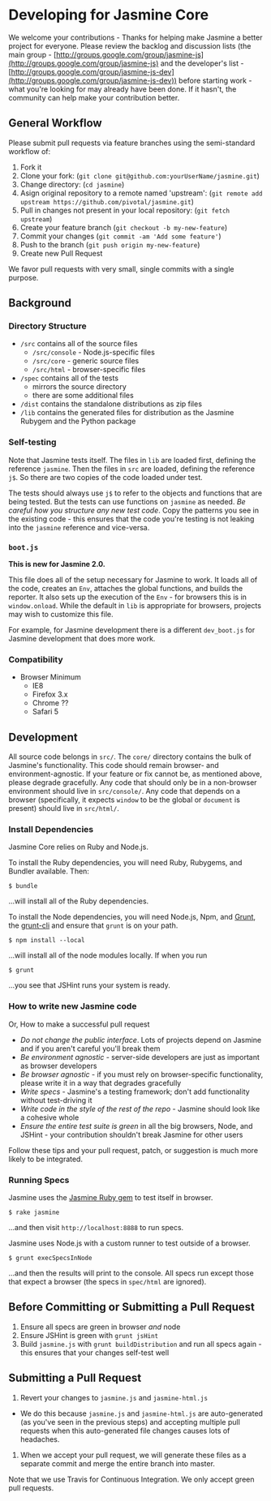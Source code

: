 # Developing for Jasmine Core

We welcome your contributions - Thanks for helping make Jasmine a better project for everyone. Please review the backlog and discussion lists (the main group - [http://groups.google.com/group/jasmine-js](http://groups.google.com/group/jasmine-js) and the developer's list - [http://groups.google.com/group/jasmine-js-dev](http://groups.google.com/group/jasmine-js-dev)) before starting work - what you're looking for may already have been done. If it hasn't, the community can help make your contribution better.

## General Workflow

Please submit pull requests via feature branches using the semi-standard workflow of:

1. Fork it
1. Clone your fork: (`git clone git@github.com:yourUserName/jasmine.git`)                                                                                                                         
1. Change directory: (`cd jasmine`)                                                                                                                                                               
1. Asign original repository to a remote named 'upstream': (`git remote add                                                                                                                       
upstream https://github.com/pivotal/jasmine.git`)                                                                                                                                                 
1. Pull in changes not present in your local repository: (`git fetch upstream`)
1. Create your feature branch (`git checkout -b my-new-feature`)
1. Commit your changes (`git commit -am 'Add some feature'`)
1. Push to the branch (`git push origin my-new-feature`)
1. Create new Pull Request

We favor pull requests with very small, single commits with a single purpose.

## Background

### Directory Structure

* `/src` contains all of the source files
    * `/src/console` - Node.js-specific files
    * `/src/core` - generic source files
    * `/src/html` - browser-specific files
* `/spec` contains all of the tests
    * mirrors the source directory
    * there are some additional files
* `/dist` contains the standalone distributions as zip files
* `/lib` contains the generated files for distribution as the Jasmine Rubygem and the Python package

### Self-testing

Note that Jasmine tests itself. The files in `lib` are loaded first, defining the reference `jasmine`. Then the files in `src` are loaded, defining the reference `j$`. So there are two copies of the code loaded under test.

The tests should always use `j$` to refer to the objects and functions that are being tested. But the tests can use functions on `jasmine` as needed. _Be careful how you structure any new test code_. Copy the patterns you see in the existing code - this ensures that the code you're testing is not leaking into the `jasmine` reference and vice-versa.

### `boot.js`

__This is new for Jasmine 2.0.__

This file does all of the setup necessary for Jasmine to work. It loads all of the code, creates an `Env`, attaches the global functions, and builds the reporter. It also sets up the execution of the `Env` - for browsers this is in `window.onload`. While the default in `lib` is appropriate for browsers, projects may wish to customize this file.

For example, for Jasmine development there is a different `dev_boot.js` for Jasmine development that does more work.

### Compatibility

* Browser Minimum
  * IE8
  * Firefox 3.x
  * Chrome ??
  * Safari 5

## Development

All source code belongs in `src/`. The `core/` directory contains the bulk of Jasmine's functionality. This code should remain browser- and environment-agnostic. If your feature or fix cannot be, as mentioned above, please degrade gracefully. Any code that should only be in a non-browser environment should live in `src/console/`. Any code that depends on a browser (specifically, it expects `window` to be the global or `document` is present) should live in `src/html/`.

### Install Dependencies

Jasmine Core relies on Ruby and Node.js.

To install the Ruby dependencies, you will need Ruby, Rubygems, and Bundler available. Then:

    $ bundle

...will install all of the Ruby dependencies.

To install the Node dependencies, you will need Node.js, Npm, and [Grunt](http://gruntjs.com/), the [grunt-cli](https://github.com/gruntjs/grunt-cli) and ensure that `grunt` is on your path.

    $ npm install --local

...will install all of the node modules locally. If when you run

    $ grunt

...you see that JSHint runs your system is ready.

### How to write new Jasmine code

Or, How to make a successful pull request

* _Do not change the public interface_. Lots of projects depend on Jasmine and if you aren't careful you'll break them
* _Be environment agnostic_ - server-side developers are just as important as browser developers
* _Be browser agnostic_ - if you must rely on browser-specific functionality, please write it in a way that degrades gracefully
* _Write specs_ - Jasmine's a testing framework; don't add functionality without test-driving it
* _Write code in the style of the rest of the repo_ - Jasmine should look like a cohesive whole
* _Ensure the *entire* test suite is green_ in all the big browsers, Node, and JSHint - your contribution shouldn't break Jasmine for other users

Follow these tips and your pull request, patch, or suggestion is much more likely to be integrated.

### Running Specs

Jasmine uses the [Jasmine Ruby gem](http://github.com/pivotal/jasmine-gem) to test itself in browser.

    $ rake jasmine

...and then visit `http://localhost:8888` to run specs.

Jasmine uses Node.js with a custom runner to test outside of a browser.

    $ grunt execSpecsInNode

...and then the results will print to the console. All specs run except those that expect a browser (the specs in `spec/html` are ignored).

## Before Committing or Submitting a Pull Request

1. Ensure all specs are green in browser *and* node
1. Ensure JSHint is green with `grunt jsHint`
1. Build `jasmine.js` with `grunt buildDistribution` and run all specs again - this ensures that your changes self-test well

## Submitting a Pull Request
1. Revert your changes to `jasmine.js` and `jasmine-html.js`
  * We do this because `jasmine.js` and `jasmine-html.js` are auto-generated (as you've seen in the previous steps) and accepting multiple pull requests when this auto-generated file changes causes lots of headaches.
1. When we accept your pull request, we will generate these files as a separate commit and merge the entire branch into master.

Note that we use Travis for Continuous Integration. We only accept green pull requests.

